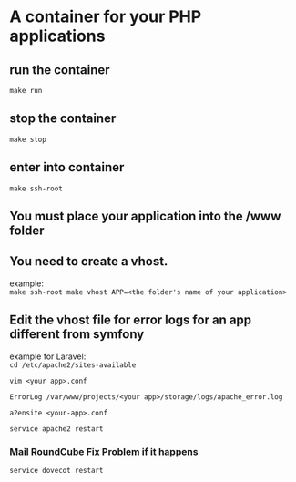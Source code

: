 # A container for your PHP applications


## run the container 
``
make run
``

## stop the container
``
make stop
``

## enter into container
``
make ssh-root
``

## You must place your application into the /www folder

## You need to create a vhost.
example:  
``
make ssh-root
make vhost APP=<the folder's name of your application>
``

## Edit the vhost file for error logs for an app different from symfony
example for Laravel:  
``
cd /etc/apache2/sites-available
``  

``
vim <your app>.conf
``  

``
ErrorLog /var/www/projects/<your app>/storage/logs/apache_error.log
``  

``
a2ensite <your-app>.conf
``  

``
service apache2 restart
``  

### Mail RoundCube Fix Problem if it happens
``
service dovecot restart
``

